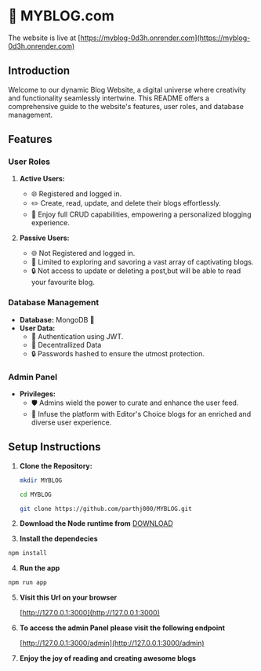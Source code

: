 # 🚀 MYBLOG.com
The website is live at [https://myblog-0d3h.onrender.com](https://myblog-0d3h.onrender.com)

## Introduction

Welcome to our dynamic Blog Website, a digital universe where creativity and functionality seamlessly intertwine. This README offers a comprehensive guide to the website's features, user roles, and database management.

## Features

### User Roles

1. **Active Users:**

   - 🌐 Registered and logged in.
   - ✏️ Create, read, update, and delete their blogs effortlessly.
   - 🚀 Enjoy full CRUD capabilities, empowering a personalized blogging experience.

2. **Passive Users:**
   - 🌐 Not Registered and logged in.
   - 📖 Limited to exploring and savoring a vast array of captivating blogs.
   - 🔒 Not access to update or deleting a post,but will be able to read your favourite blog.

### Database Management

- **Database:** MongoDB 🍃
- **User Data:**
  - 🔐 Authentication using JWT.
  - 🔐 Decentrallized Data
  - 🔒 Passwords hashed to ensure the utmost protection.

### Admin Panel

- **Privileges:**
  - 🛡️ Admins wield the power to curate and enhance the user feed.
  - 🌟 Infuse the platform with Editor's Choice blogs for an enriched and diverse user experience.

## Setup Instructions

1. **Clone the Repository:**

   ```bash
   mkdir MYBLOG
   ```

   ```bash
   cd MYBLOG
   ```

   ```bash
   git clone https://github.com/parthj000/MYBLOG.git

   ```

2. **Download the Node runtime from**
   [DOWNLOAD](https://nodejs.org/en/download)

3. **Install the dependecies**

```bash
npm install
```

4. **Run the app**

```bash
npm run app
```

5. **Visit this Url on your browser**

   [http://127.0.0.1:3000](http://127.0.0.1:3000)

7. **To access the admin Panel please visit the following endpoint**

   [http://127.0.0.1:3000/admin](http://127.0.0.1:3000/admin)

8. **Enjoy the joy of reading and creating awesome blogs**
